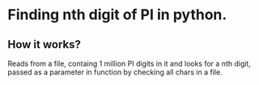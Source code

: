 # Finding nth digit of PI in python. 

## How it works?

Reads from a file, containg 1 million PI digits in it and looks for a nth digit, passed as a parameter in function by checking all chars in a file. 